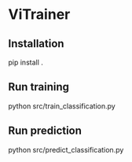 # ViTrainer

## Installation

pip install .

## Run training 

python src/train_classification.py

## Run prediction 

python src/predict_classification.py
